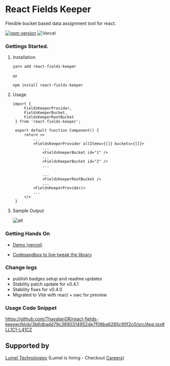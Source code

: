# React Fields Keeper

Flexible bucket based data assignment tool for react.

[![npm version](https://badge.fury.io/js/react-fields-keeper.svg)](https://badge.fury.io/js/react-fields-keeper)
![Vercel](https://therealsujitk-vercel-badge.vercel.app/?app=react-fields-keeper)

### Gettings Started.

1. Installation

   `yarn add react-fields-keeper`

   or

   `npm install react-fields-keeper`

2. Usage

   ```tsx
   import {
        FieldsKeeperProvider,
        FieldsKeeperBucket,
        FieldsKeeperRootBucket
    } from 'react-fields-keeper';

    export default function Component() {
        return <>
            ...
            <FieldsKeeperProvider allItems={[]} buckets={[]}>
                ...
                <FieldsKeeperBucket id="1" />
                ...
                <FieldsKeeperBucket id="2" />
                ...

                ...
                <FieldsKeeperRootBucket />
                ...
            <FieldsKeeperProvider/>
            ...
        </>
    }

   ```

3. Sample Output

   ![alt](https://github.com/thayalangr/react-fields-keeper/blob/main/public/demo.jpeg)

### Getting Hands On

- [Demo (vercel) ](https://react-fields-keeper.vercel.app/)

- [Codesandbox to live tweak the library](https://codesandbox.io/p/github/ThayalanGR/react-fields-keeper/main?layout=%257B%2522sidebarPanel%2522%253A%2522EXPLORER%2522%252C%2522gitSidebarPanel%2522%253A%2522COMMIT%2522%252C%2522rootPanelGroup%2522%253A%257B%2522direction%2522%253A%2522horizontal%2522%252C%2522type%2522%253A%2522PANEL_GROUP%2522%252C%2522id%2522%253A%2522ROOT_LAYOUT%2522%252C%2522panels%2522%253A%255B%257B%2522type%2522%253A%2522PANEL_GROUP%2522%252C%2522direction%2522%253A%2522vertical%2522%252C%2522id%2522%253A%2522EDITOR%2522%252C%2522panels%2522%253A%255B%257B%2522type%2522%253A%2522PANEL%2522%252C%2522panelType%2522%253A%2522TABS%2522%252C%2522id%2522%253A%2522clhklnwgm000a3b6trco9zhsk%2522%257D%255D%252C%2522sizes%2522%253A%255B100%255D%257D%252C%257B%2522type%2522%253A%2522PANEL_GROUP%2522%252C%2522direction%2522%253A%2522vertical%2522%252C%2522id%2522%253A%2522DEVTOOLS%2522%252C%2522panels%2522%253A%255B%257B%2522type%2522%253A%2522PANEL%2522%252C%2522panelType%2522%253A%2522TABS%2522%252C%2522id%2522%253A%2522clhklnwgm000c3b6t7ufed2l2%2522%257D%255D%252C%2522sizes%2522%253A%255B100%255D%257D%255D%252C%2522sizes%2522%253A%255B50%252C50%255D%257D%252C%2522tabbedPanels%2522%253A%257B%2522clhklnwgm000a3b6trco9zhsk%2522%253A%257B%2522tabs%2522%253A%255B%257B%2522id%2522%253A%2522clhklnwgm00093b6t5eqa1kej%2522%252C%2522mode%2522%253A%2522permanent%2522%252C%2522type%2522%253A%2522FILE%2522%252C%2522filepath%2522%253A%2522%252FREADME.md%2522%252C%2522state%2522%253A%2522IDLE%2522%257D%255D%252C%2522id%2522%253A%2522clhklnwgm000a3b6trco9zhsk%2522%252C%2522activeTabId%2522%253A%2522clhklnwgm00093b6t5eqa1kej%2522%257D%252C%2522clhklnwgm000c3b6t7ufed2l2%2522%253A%257B%2522id%2522%253A%2522clhklnwgm000c3b6t7ufed2l2%2522%252C%2522activeTabId%2522%253A%2522clhkmmjhn00fj3b6ndk1cnjc0%2522%252C%2522tabs%2522%253A%255B%257B%2522id%2522%253A%2522clhklnwgm000b3b6t1ll07y8a%2522%252C%2522mode%2522%253A%2522permanent%2522%252C%2522type%2522%253A%2522TERMINAL%2522%252C%2522shellId%2522%253A%2522clhkloshj0003fyhpb1ww7nub%2522%257D%252C%257B%2522type%2522%253A%2522TASK_LOG%2522%252C%2522taskId%2522%253A%2522start%2522%252C%2522id%2522%253A%2522clhkmmhbb00a63b6n691zlvfx%2522%252C%2522mode%2522%253A%2522permanent%2522%257D%252C%257B%2522type%2522%253A%2522TASK_PORT%2522%252C%2522taskId%2522%253A%2522start%2522%252C%2522port%2522%253A3000%252C%2522id%2522%253A%2522clhkmmjhn00fj3b6ndk1cnjc0%2522%252C%2522mode%2522%253A%2522permanent%2522%252C%2522path%2522%253A%2522%252F%2522%257D%255D%257D%257D%252C%2522showDevtools%2522%253Atrue%252C%2522showSidebar%2522%253Atrue%252C%2522sidebarPanelSize%2522%253A15%257D)

### Change logs

- publish badges setup and readme updates
- Stability patch update for v0.4.1
- Stability fixes for v0.4.0
- Migrated to Vite with react + swc for preview

### Usage Code Snippet

https://github.com/ThayalanGR/react-fields-keeper/blob/3b6dbadd79c3890314952de7f08ba6285c95f2c0/src/App.tsx#LL1C1-L41C2

## Supported by

[Lumel Technologies](https://lumel.com/)
(Lumel is hiring - Checkout [Careers](https://lumel.com/careers/))
